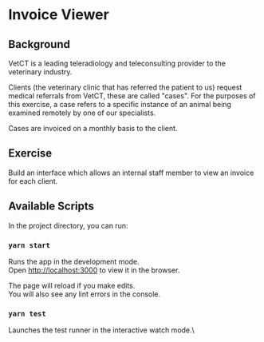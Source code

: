 # Invoice Viewer

## Background

VetCT is a leading teleradiology and teleconsulting provider to the veterinary industry.

Clients (the veterinary clinic that has referred the patient to us) request medical referrals from VetCT, these are called "cases". For the purposes of this exercise, a case refers to a specific instance of an animal being examined remotely by one of our specialists.

Cases are invoiced on a monthly basis to the client.

## Exercise

Build an interface which allows an internal staff member to view an invoice for each client.

## Available Scripts

In the project directory, you can run:

### `yarn start`

Runs the app in the development mode.\
Open [http://localhost:3000](http://localhost:3000) to view it in the browser.

The page will reload if you make edits.\
You will also see any lint errors in the console.

### `yarn test`

Launches the test runner in the interactive watch mode.\
